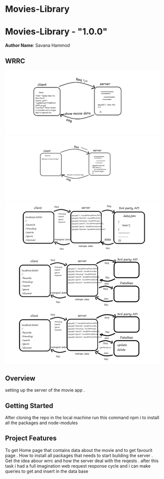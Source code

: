 # Movies-Library
# Movies-Library - "1.0.0"

**Author Name**: Savana Hammod

## WRRC
<img src="demo/wrrc.ho.png"/>
<img src="demo/wrrc.fav.png"/>
<img src="demo/wrrcapi.png"/>
<img src="demo/wrrcdatabase.png"/>
<img src="demo/wrrcdatabaseDeleteandUpdate.png"/>



## Overview
setting up the server of the movie app .



## Getting Started
<!-- What are the steps that a user must take in order to build this app on their own machine and get it running? -->
After cloning the repo in the local machine run this command npm i to install all the packages and node-modules

## Project Features
<!-- What are the features included in you app -->
To get Home page that contains data about the movie and to get favourit page . 
How to install all packages that needs to start building the server .
Get the idea abour wrrc and how the server deal with the reqests .
after this task i had a full imagination web request response cycle and i can make queries to get and insert in the data base